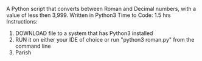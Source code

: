 A Python script that converts between Roman and Decimal numbers, with a value of less then 3,999. Written in Python3
Time to Code: 1.5 hrs
Instructions:
<ol>
<li>DOWNLOAD file to a system that has Python3 installed</li>
<li>RUN it on either your IDE of choice or run "python3 roman.py" from the command line</li>
<li>Parish</li>
</ol>